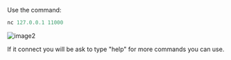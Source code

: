 
Use the command:
```powershell
nc 127.0.0.1 11000
```

![image2](image2-43.png)

If it connect you will be ask to type "help" for more commands you can use.

